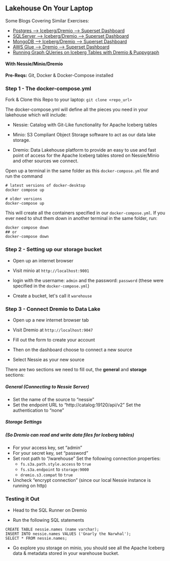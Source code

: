 ## Lakehouse On Your Laptop

Some Blogs Covering Similar Exercises:
- [Postgres --> Iceberg/Dremio --> Superset Dashboard](https://www.dremio.com/blog/from-postgres-to-dashboards-with-dremio-and-apache-iceberg/)
- [SQLServer --> Iceberg/Dremio --> Superset Dashboard](https://www.dremio.com/blog/from-sqlserver-to-dashboards-with-dremio-and-apache-iceberg/)
- [MongoDB --> Iceberg/Dremio --> Superset Dashboard](https://www.dremio.com/blog/from-mongodb-to-dashboards-with-dremio-and-apache-iceberg/)
- [AWS Glue --> Dremio --> Superset Dashboard](https://www.dremio.com/blog/bi-dashboards-with-apache-iceberg-using-aws-glue-and-apache-superset/)
- [Running Graph QUeries on Iceberg Tables with Dremio & Puppygraph](https://www.dremio.com/blog/run-graph-queries-on-apache-iceberg-tables-with-dremio-puppygraph/)

#### With Nessie/Minio/Dremio

**Pre-Reqs:** Git, Docker & Docker-Compose installed

### Step 1 - The docker-compose.yml

Fork & Clone this Repo to your laptop: `git clone <repo_url>` 

The docker-compose.yml will define all the pieces you need in your lakehouse which will include:

- Nessie: Catalog with Git-Like functionality for Apache Iceberg tables

- Minio: S3 Compliant Object Storage software to act as our data lake storage.

- Dremio: Data Lakehouse platform to provide an easy to use and fast point of access for the Apache Iceberg tables stored on Nessie/Minio and other sources we connect.

Open up a terminal in the same folder as this `docker-compose.yml` file and run the command

```shell
# latest versions of docker-desktop
docker compose up

# older versions
docker-compose up
```

This will create all the containers specified in our `docker-compose.yml`. If you ever need to shut them down in another terminal in the same folder, run:

```shell
docker compose down
## or
docker-compose down
```

### Step 2 - Setting up our storage bucket

- Open up an internet browser

- Visit minio at `http://localhost:9001`

- login with the username: `admin` and the password: `password` (these were specified in the `docker-compose.yml`)

- Create a bucket, let's call it `warehouse`

### Step 3 - Connect Dremio to Data Lake

- Open up a new internet browser tab

- Visit Dremio at `http://localhost:9047`

- Fill out the form to create your account

- Then on the dashboard choose to connect a new source

- Select Nessie as your new source

There are two sections we need to fill out, the **general** and **storage** sections:

##### General (Connecting to Nessie Server)
- Set the name of the source to “nessie”
- Set the endpoint URL to “http://catalog:19120/api/v2”
Set the authentication to “none”

##### Storage Settings 
##### (So Dremio can read and write data files for Iceberg tables)

- For your access key, set “admin”
- For your secret key, set “password”
- Set root path to “/warehouse”
    Set the following connection properties:
    - `fs.s3a.path.style.access` to `true`
    - `fs.s3a.endpoint` to `storage:9000`
    - `dremio.s3.compat` to `true`
- Uncheck “encrypt connection” (since our local Nessie instance is running on http)

### Testing it Out

- Head to the SQL Runner on Dremio

- Run the following SQL statements

```
CREATE TABLE nessie.names (name varchar);
INSERT INTO nessie.names VALUES ('Gnarly the Narwhal');
SELECT * FROM nessie.names;
```

- Go explore you storage on minio, you should see all the Apache Iceberg data & metadata stored in your warehouse bucket.
